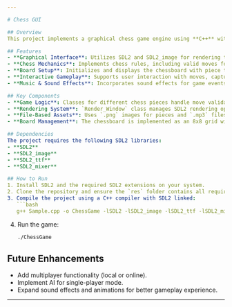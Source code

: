 ```yaml
---

# Chess GUI

## Overview
This project implements a graphical chess game engine using **C++** with the **SDL2** library. It handles the representation of chess pieces, game logic, and rendering of a chessboard, allowing players to interact with a graphical interface for chess gameplay.

## Features
- **Graphical Interface**: Utilizes SDL2 and SDL2_image for rendering the chessboard and pieces.
- **Chess Mechanics**: Implements chess rules, including valid moves for pawns, rooks, knights, bishops, queens, and kings.
- **Board Setup**: Initializes and displays the chessboard with piece textures for both black and white sides.
- **Interactive Gameplay**: Supports user interaction with moves, captures, and piece movements using texture-based rendering.
- **Music & Sound Effects**: Incorporates sound effects for game events (e.g., moves, captures) with SDL2_mixer.

## Key Components
- **Game Logic**: Classes for different chess pieces handle move validation, rendering, and interactions.
- **Rendering System**: `Render_Window` class manages SDL2 rendering operations.
- **File-Based Assets**: Uses `.png` images for pieces and `.mp3` files for sound effects stored in the `res` directory.
- **Board Management**: The chessboard is implemented as an 8x8 grid with class-based square management.

## Dependencies
The project requires the following SDL2 libraries:
- **SDL2**
- **SDL2_image**
- **SDL2_ttf**
- **SDL2_mixer**

## How to Run
1. Install SDL2 and the required SDL2 extensions on your system.
2. Clone the repository and ensure the `res` folder contains all required assets.
3. Compile the project using a C++ compiler with SDL2 linked:
   ```bash
   g++ Sample.cpp -o ChessGame -lSDL2 -lSDL2_image -lSDL2_ttf -lSDL2_mixer
   ```
4. Run the game:
   ```bash
   ./ChessGame
   ```

## Future Enhancements
- Add multiplayer functionality (local or online).
- Implement AI for single-player mode.
- Expand sound effects and animations for better gameplay experience.

---
```

